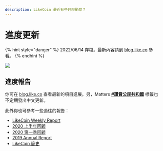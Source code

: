 ```yaml
---
description: LikeCoin 最近有些甚麼動向？
---
```


# 進度更新

{% hint style="danger" %}
2022/06/14 存檔。最新內容請到 [blog.like.co](https://blog.like.co/) 參看。
{% endhint %}

![](../../../.gitbook/assets/LikeCoin\_AD69\_Stat\_Sept\_Artwork1-06.png)

## 進度報告

你可在 [blog.like.co](https://blog.like.co/zh/category/%E9%80%B2%E5%BA%A6%E6%9B%B4%E6%96%B0/) 查看最新的項目進展。另，Matters [**#讚賞公民共和國**](https://matters.news/tags/VGFnOjgwOTQ) 標籤也不定期發出中文更新。



此外你也可參考一些過往的報告：

* [LikeCoin Weekly Report](https://medium.com/likecoin/tagged/weekly-report)
* [2020 上半年回顧](https://matters.news/@likecoin/%E8%AE%9A%E8%B3%9E%E5%85%AC%E6%B0%91-2020-%E4%B8%8A%E5%8D%8A%E5%B9%B4%E5%9B%9E%E9%A1%A7-bafyreidroqj5elqim2jnr3u2zd75ysdgflu7jyinnm7cg7ztjlpfv7z36m)
* [2020 第一季回顧](https://matters.news/@likecoin/%E8%AE%9A%E8%B3%9E%E5%85%AC%E6%B0%91-2020-%E7%AC%AC%E4%B8%80%E5%AD%A3%E5%9B%9E%E9%A1%A7-bafyreifdlfznigt3htdur7e2pyomoem5chmmortz34rnakprxdipt6s2vy)
* [2019 Annual Report](https://medium.com/likecoin/likecoin-annual-report-2019-f831cb873801)
* [LikeCoin 簡史](https://medium.com/likecoin/likecoin-chronicle-769001f784b3)
